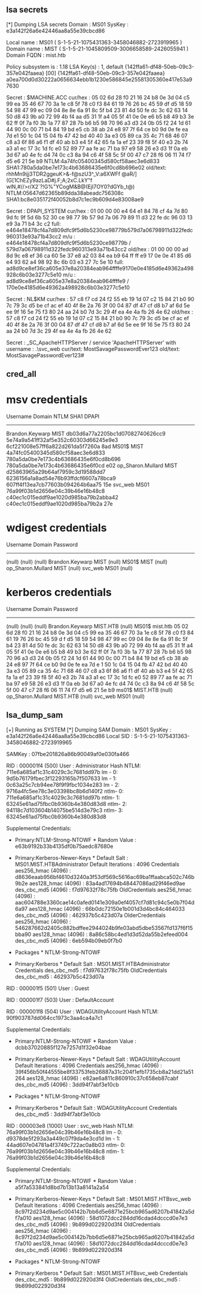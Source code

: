 ## lsa secrets

[*] Dumping LSA secrets
Domain : MS01
SysKey : e3a142f26a6e42446aa8a55e39cbcd86

Local name : MS01 ( S-1-5-21-1075431363-3458046882-2723919965 )
Domain name : MIST ( S-1-5-21-1045809509-3006658589-2426055941 )
Domain FQDN : mist.htb

Policy subsystem is : 1.18
LSA Key(s) : 1, default {142ffa61-df48-50eb-09c3-357e042faaea}
  [00] {142ffa61-df48-50eb-09c3-357e042faaea} a0ea700d0d30222a0656634ebb1b1230e586845e25581305360e417e53a97630

Secret  : $MACHINE.ACC
cur/hex : 05 02 6d 28 f0 21 16 24 b8 0e 3d 04 c5 99 ea 35 46 67 70 3a 1e c8 5f 78 c0 f3 84 61 19 76 26 bc 45 59 df d5 18 59 54 98 47 99 ec 09 04 8e 8e 6a 91 8c 5f b4 23 81 4d 50 fe dc 3c 62 63 14 50 d8 43 9b a0 72 99 4b f4 aa d5 31 1f a4 05 5f 41 0e 0e e6 b5 b8 49 b3 3e 62 ff 0f 7a f0 3b 1a 77 87 28 7b b6 b5 98 70 96 a3 d3 24 0b 05 f2 24 1d 61 44 90 0c 00 71 b4 84 19 bd e5 cb 38 ab 24 e8 97 7f 64 ce b0 9d 0e fe ea 7d e1 50 1c 04 15 04 fb 47 42 bd 40 40 3a e3 05 89 ca 35 4c 71 68 46 07 c8 a3 6f 86 a6 f1 df 40 ab b3 e4 5f 42 65 fa 1a ef 23 39 f8 5f 40 e3 2b 74 a3 a1 ec 17 3c 1d fc e0 52 89 77 aa fe ac 71 ba 97 e9 58 26 e3 d3 1f 0a eb 3d 67 a0 4e fc d4 74 0c c3 8a 94 c6 4f 58 5c 5f 00 47 c7 28 f6 06 11 74 f7 d5 e6 21 5e b9 
    NTLM:4a74fc05400345d580cf58aec3e6d833
    SHA1:780a5da0be7e173c4b63686435e6f0cd8b696e02
old/text: rhhMn9ijj3TDR2ggeuK>&-f@szU3^_V:a6XWFf @aR/](G[1ChEZy9azLaD#j.F;A;2xC.LkY"f wlN,#\//>r/X2`?!G%"YCogM&B@(EjI7OY0?dGYb_t@)
    NTLM:05647d62365b89dda38abeadc756308c
    SHA1:bc8e035172f40052b8d7c1ec9b609d4e83008ae9

Secret  : DPAPI_SYSTEM
cur/hex : 01 00 00 00 e4 64 e1 84 78 cf 4a 7d 80 9d fc 9f 5d 6b 52 30 ce 98 77 9b 57 9d 7a 06 79 89 11 d3 22 fe dc 96 03 13 e9 3a 71 b4 3c c2 
    full: e464e18478cf4a7d809dfc9f5d6b5230ce98779b579d7a06798911d322fedc960313e93a71b43cc2
    m/u : e464e18478cf4a7d809dfc9f5d6b5230ce98779b / 579d7a06798911d322fedc960313e93a71b43cc2
old/hex : 01 00 00 00 ad 8d 9c e8 ef 36 ca 60 5e 37 e8 a2 03 84 ea b9 64 ff ff e9 17 0e 0e 41 85 d6 e4 93 62 a4 98 92 8c 6b 03 e3 27 7c 5e 10 
    full: ad8d9ce8ef36ca605e37e8a20384eab964ffffe9170e0e4185d6e49362a498928c6b03e3277c5e10
    m/u : ad8d9ce8ef36ca605e37e8a20384eab964ffffe9 / 170e0e4185d6e49362a498928c6b03e3277c5e10

Secret  : NL$KM
cur/hex : 57 c8 f7 cd 24 f2 55 eb 19 1d 07 c2 15 84 21 b0 90 7c 79 3c d5 be cf ac ef 40 4f 8e 2a 76 3f 00 04 87 df 47 cf d8 b7 af 6d 5e ee 9f 16 5e 75 f3 80 24 aa 24 b0 7d 3c 29 4f ea 4e 4a fb 26 4e 62 
old/hex : 57 c8 f7 cd 24 f2 55 eb 19 1d 07 c2 15 84 21 b0 90 7c 79 3c d5 be cf ac ef 40 4f 8e 2a 76 3f 00 04 87 df 47 cf d8 b7 af 6d 5e ee 9f 16 5e 75 f3 80 24 aa 24 b0 7d 3c 29 4f ea 4e 4a fb 26 4e 62 

Secret  : _SC_ApacheHTTPServer / service 'ApacheHTTPServer' with username : .\svc_web
cur/text: MostSavagePasswordEver123
old/text: MostSavagePasswordEver123#

## cred_all

msv credentials
===============

Username           Domain  NTLM                              SHA1                                   DPAPI
--------           ------  ----                              ----                                   -----
Brandon.Keywarp    MIST    db03d6a77a2205bc1d07082740626cc9  5e74a9a541ff32af5e352c60303d66245e9e3  6cf221008e57ff6a822d261da5f7260a
                                                             8ad
MS01$              MIST    4a74fc05400345d580cf58aec3e6d833  780a5da0be7e173c4b63686435e6f0cd8b696  780a5da0be7e173c4b63686435e6f0cd
                                                             e02
op_Sharon.Mullard  MIST    d25863965a29b64af7959c3d19588dd7  6236156a1a8ad54e76b93ffdcf6607a78bca9  607ff4f13ea7cb77603b094264b6aa75
                                                             15e
svc_web            MS01    76a99f03b1d2656e04c39b46e16b48c8  c40ec1c015eddf9ae1020d985ba79b2abba42  c40ec1c015eddf9ae1020d985ba79b2a
                                                             27e

wdigest credentials
===================

Username           Domain  Password
--------           ------  --------
(null)             (null)  (null)
Brandon.Keywarp    MIST    (null)
MS01$              MIST    (null)
op_Sharon.Mullard  MIST    (null)
svc_web            MS01    (null)

kerberos credentials
====================

Username           Domain    Password
--------           ------    --------
(null)             (null)    (null)
Brandon.Keywarp    MIST.HTB  (null)
MS01$              mist.htb  05 02 6d 28 f0 21 16 24 b8 0e 3d 04 c5 99 ea 35 46 67 70 3a 1e c8 5f 78 c0 f3 84 61 19 76 26 bc 45 59 d
                             f d5 18 59 54 98 47 99 ec 09 04 8e 8e 6a 91 8c 5f b4 23 81 4d 50 fe dc 3c 62 63 14 50 d8 43 9b a0 72 99
                              4b f4 aa d5 31 1f a4 05 5f 41 0e 0e e6 b5 b8 49 b3 3e 62 ff 0f 7a f0 3b 1a 77 87 28 7b b6 b5 98 70 96
                             a3 d3 24 0b 05 f2 24 1d 61 44 90 0c 00 71 b4 84 19 bd e5 cb 38 ab 24 e8 97 7f 64 ce b0 9d 0e fe ea 7d e
                             1 50 1c 04 15 04 fb 47 42 bd 40 40 3a e3 05 89 ca 35 4c 71 68 46 07 c8 a3 6f 86 a6 f1 df 40 ab b3 e4 5f
                              42 65 fa 1a ef 23 39 f8 5f 40 e3 2b 74 a3 a1 ec 17 3c 1d fc e0 52 89 77 aa fe ac 71 ba 97 e9 58 26 e3
                             d3 1f 0a eb 3d 67 a0 4e fc d4 74 0c c3 8a 94 c6 4f 58 5c 5f 00 47 c7 28 f6 06 11 74 f7 d5 e6 21 5e b9
ms01$              MIST.HTB  (null)
op_Sharon.Mullard  MIST.HTB  (null)
svc_web            MS01      (null)

## lsa_dump_sam
[+] Running as SYSTEM
[*] Dumping SAM
Domain : MS01
SysKey : e3a142f26a6e42446aa8a55e39cbcd86
Local SID : S-1-5-21-1075431363-3458046882-2723919965

SAMKey : 07fbe201826a86b90049af0e030fa466

RID  : 000001f4 (500)
User : Administrator
  Hash NTLM: 711e6a685af1c31c4029c3c7681dd97b
    lm  - 0: 9d5b76179fbec3f12293165b7f507633
    lm  - 1: 0c63a25c7cb94ee78f9f9fbc1034e283
    lm  - 2: 9716a4fc5ee78c3e03398bc8b6d140f2
    ntlm- 0: 711e6a685af1c31c4029c3c7681dd97b
    ntlm- 1: 63245e61ad75fbc0b9360b4e380d83d8
    ntlm- 2: 94118c7d103604b14075be514d3e79c3
    ntlm- 3: 63245e61ad75fbc0b9360b4e380d83d8

Supplemental Credentials:
* Primary:NTLM-Strong-NTOWF *
    Random Value : e63b9192b33b4135df0b75aedc87680e

* Primary:Kerberos-Newer-Keys *
    Default Salt : MS01.MIST.HTBAdministrator
    Default Iterations : 4096
    Credentials
      aes256_hmac       (4096) : d8636eaab956bf4610d3240a3f53df569c5616ac69ba1ffaabca502c746b9b2e
      aes128_hmac       (4096) : 83a4ad17694b48447086ad29f46ed9ae
      des_cbc_md5       (4096) : f7d97632f78c75fb
    OldCredentials
      aes256_hmac       (4096) : aac604788e3360cae14c0afed0141e309a0ef4057cf7d81c94c5e0b7f04d6a97
      aes128_hmac       (4096) : 66b0dc72150e1b001d3d4bc84c464033
      des_cbc_md5       (4096) : 462937b5c423d07a
    OlderCredentials
      aes256_hmac       (4096) : 546287662d2405c882bdffee2944024b9fe03abd5dbe53567fd137f6f15bba90
      aes128_hmac       (4096) : 8a86c58bc4ed1d3d52da55b2efeed004
      des_cbc_md5       (4096) : 6eb594b09eb0f7b0

* Packages *
    NTLM-Strong-NTOWF

* Primary:Kerberos *
    Default Salt : MS01.MIST.HTBAdministrator
    Credentials
      des_cbc_md5       : f7d97632f78c75fb
    OldCredentials
      des_cbc_md5       : 462937b5c423d07a


RID  : 000001f5 (501)
User : Guest

RID  : 000001f7 (503)
User : DefaultAccount

RID  : 000001f8 (504)
User : WDAGUtilityAccount
  Hash NTLM: 90f903787dd064cc1973c3aa4ca4a7c1

Supplemental Credentials:
* Primary:NTLM-Strong-NTOWF *
    Random Value : dcbb37020885f127e7257d1f32e04bae

* Primary:Kerberos-Newer-Keys *
    Default Salt : WDAGUtilityAccount
    Default Iterations : 4096
    Credentials
      aes256_hmac       (4096) : 39f456b50f44555be8f33753feb26887a31c204f1efb1735cb8a21dd21a51264
      aes128_hmac       (4096) : e82ae6a811c860910c37c658eb87cabf
      des_cbc_md5       (4096) : 3dd94f7abf3e10cb

* Packages *
    NTLM-Strong-NTOWF

* Primary:Kerberos *
    Default Salt : WDAGUtilityAccount
    Credentials
      des_cbc_md5       : 3dd94f7abf3e10cb


RID  : 000003e8 (1000)
User : svc_web
  Hash NTLM: 76a99f03b1d2656e04c39b46e16b48c8
    lm  - 0: d9378de5f293a3a449c07f9da4e3cd1d
    lm  - 1: 44ad607e04781a4f3749c722ac0a8b03
    ntlm- 0: 76a99f03b1d2656e04c39b46e16b48c8
    ntlm- 1: 76a99f03b1d2656e04c39b46e16b48c8

Supplemental Credentials:
* Primary:NTLM-Strong-NTOWF *
    Random Value : a5f7a533841d8bd7b13b13a8141a2a54

* Primary:Kerberos-Newer-Keys *
    Default Salt : MS01.MIST.HTBsvc_web
    Default Iterations : 4096
    Credentials
      aes256_hmac       (4096) : 8c97f2d234d9ae5c004142b7bb6d5e6871e25bcb965ad6207b41842a5df7a010
      aes128_hmac       (4096) : 58d1072dcc284dd16cdad4dcccd0e7e3
      des_cbc_md5       (4096) : 9b899d022920d3f4
    OldCredentials
      aes256_hmac       (4096) : 8c97f2d234d9ae5c004142b7bb6d5e6871e25bcb965ad6207b41842a5df7a010
      aes128_hmac       (4096) : 58d1072dcc284dd16cdad4dcccd0e7e3
      des_cbc_md5       (4096) : 9b899d022920d3f4

* Packages *
    NTLM-Strong-NTOWF

* Primary:Kerberos *
    Default Salt : MS01.MIST.HTBsvc_web
    Credentials
      des_cbc_md5       : 9b899d022920d3f4
    OldCredentials
      des_cbc_md5       : 9b899d022920d3f4
